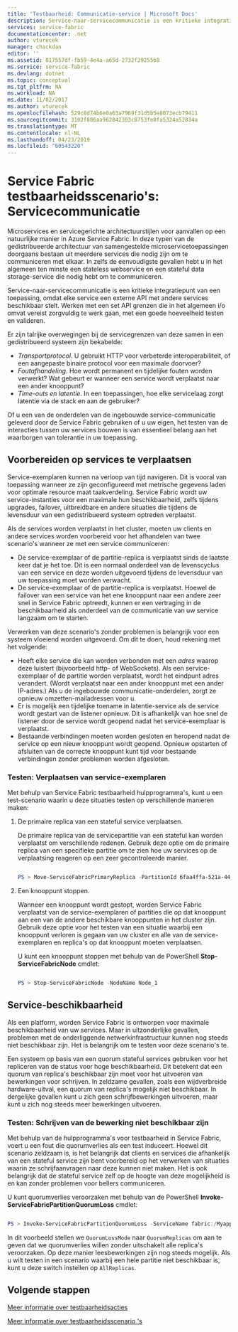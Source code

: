 ```yaml
---
title: 'Testbaarheid: Communicatie-service | Microsoft Docs'
description: Service-naar-servicecommunicatie is een kritieke integratie van een Service Fabric-toepassing. In dit artikel wordt beschreven overwegingen bij het ontwerpen en testen technieken.
services: service-fabric
documentationcenter: .net
author: vturecek
manager: chackdan
editor: ''
ms.assetid: 017557df-fb59-4e4a-a65d-2732f29255b8
ms.service: service-fabric
ms.devlang: dotnet
ms.topic: conceptual
ms.tgt_pltfrm: NA
ms.workload: NA
ms.date: 11/02/2017
ms.author: vturecek
ms.openlocfilehash: 529c8d74b6e0a63a7969f31d5b5e8073ecb79411
ms.sourcegitcommit: 3102f886aa962842303c8753fe8fa5324a52834a
ms.translationtype: MT
ms.contentlocale: nl-NL
ms.lasthandoff: 04/23/2019
ms.locfileid: "60543220"
---
```

# <a name="service-fabric-testability-scenarios-service-communication"></a>Service Fabric testbaarheidsscenario's: Servicecommunicatie
Microservices en servicegerichte architectuurstijlen voor aanvallen op een natuurlijke manier in Azure Service Fabric. In deze typen van de gedistribueerde architectuur van samengestelde microservicetoepassingen doorgaans bestaan uit meerdere services die nodig zijn om te communiceren met elkaar. In zelfs de eenvoudigste gevallen hebt u in het algemeen ten minste een stateless webservice en een stateful data storage-service die nodig hebt om te communiceren.

Service-naar-servicecommunicatie is een kritieke integratiepunt van een toepassing, omdat elke service een externe API met andere services beschikbaar stelt. Werken met een set API grenzen die in het algemeen i/o omvat vereist zorgvuldig te werk gaan, met een goede hoeveelheid testen en valideren.

Er zijn talrijke overwegingen bij de servicegrenzen van deze samen in een gedistribueerd systeem zijn bekabelde:

* *Transportprotocol*. U gebruikt HTTP voor verbeterde interoperabiliteit, of een aangepaste binaire protocol voor een maximale doorvoer?
* *Foutafhandeling*. Hoe wordt permanent en tijdelijke fouten worden verwerkt? Wat gebeurt er wanneer een service wordt verplaatst naar een ander knooppunt?
* *Time-outs en latentie*. In een toepassingen, hoe elke servicelaag zorgt latentie via de stack en aan de gebruiker?

Of u een van de onderdelen van de ingebouwde service-communicatie geleverd door de Service Fabric gebruiken of u uw eigen, het testen van de interacties tussen uw services bouwen is van essentieel belang aan het waarborgen van tolerantie in uw toepassing.

## <a name="prepare-for-services-to-move"></a>Voorbereiden op services te verplaatsen
Service-exemplaren kunnen na verloop van tijd navigeren. Dit is vooral van toepassing wanneer ze zijn geconfigureerd met metrische gegevens laden voor optimale resource maat taakverdeling. Service Fabric wordt uw service-instanties voor een maximale hun beschikbaarheid, zelfs tijdens upgrades, failover, uitbreidbare en andere situaties die tijdens de levensduur van een gedistribueerd systeem optreden verplaatst.

Als de services worden verplaatst in het cluster, moeten uw clients en andere services worden voorbereid voor het afhandelen van twee scenario's wanneer ze met een service communiceren:

* De service-exemplaar of de partitie-replica is verplaatst sinds de laatste keer dat je het toe. Dit is een normaal onderdeel van de levenscyclus van een service en deze worden uitgevoerd tijdens de levensduur van uw toepassing moet worden verwacht.
* De service-exemplaar of de partitie-replica is verplaatst. Hoewel de failover van een service van het ene knooppunt naar een andere zeer snel in Service Fabric optreedt, kunnen er een vertraging in de beschikbaarheid als onderdeel van de communicatie van uw service langzaam om te starten.

Verwerken van deze scenario's zonder problemen is belangrijk voor een systeem vloeiend worden uitgevoerd. Om dit te doen, houd rekening met het volgende:

* Heeft elke service die kan worden verbonden met een *adres* waarop deze luistert (bijvoorbeeld http- of WebSockets). Als een service-exemplaar of de partitie worden verplaatst, wordt het eindpunt adres verandert. (Wordt verplaatst naar een ander knooppunt met een ander IP-adres.) Als u de ingebouwde communicatie-onderdelen, zorgt ze opnieuw omzetten-mailadressen voor u.
* Er is mogelijk een tijdelijke toename in latentie-service als de service wordt gestart van de listener opnieuw. Dit is afhankelijk van hoe snel de listener door de service wordt geopend nadat het service-exemplaar is verplaatst.
* Bestaande verbindingen moeten worden gesloten en heropend nadat de service op een nieuw knooppunt wordt geopend. Opnieuw opstarten of afsluiten van de correcte knooppunt kunt tijd voor bestaande verbindingen zonder problemen worden afgesloten.

### <a name="test-it-move-service-instances"></a>Testen: Verplaatsen van service-exemplaren
Met behulp van Service Fabric testbaarheid hulpprogramma's, kunt u een test-scenario waarin u deze situaties testen op verschillende manieren maken:

1. De primaire replica van een stateful service verplaatsen.
   
    De primaire replica van de servicepartitie van een stateful kan worden verplaatst om verschillende redenen. Gebruik deze optie om de primaire replica van een specifieke partitie om te zien hoe uw services op de verplaatsing reageren op een zeer gecontroleerde manier.
   
    ```powershell
   
    PS > Move-ServiceFabricPrimaryReplica -PartitionId 6faa4ffa-521a-44e9-8351-dfca0f7e0466 -ServiceName fabric:/MyApplication/MyService
   
    ```
2. Een knooppunt stoppen.
   
    Wanneer een knooppunt wordt gestopt, worden Service Fabric verplaatst van de service-exemplaren of partities die op dat knooppunt aan een van de andere beschikbare knooppunten in het cluster zijn. Gebruik deze optie voor het testen van een situatie waarbij een knooppunt verloren is gegaan van uw cluster en alle van de service-exemplaren en replica's op dat knooppunt moeten verplaatsen.
   
    U kunt een knooppunt stoppen met behulp van de PowerShell **Stop-ServiceFabricNode** cmdlet:
   
    ```powershell
   
    PS > Stop-ServiceFabricNode -NodeName Node_1
   
    ```

## <a name="maintain-service-availability"></a>Service-beschikbaarheid
Als een platform, worden Service Fabric is ontworpen voor maximale beschikbaarheid van uw services. Maar in uitzonderlijke gevallen, problemen met de onderliggende netwerkinfrastructuur kunnen nog steeds niet beschikbaar zijn. Het is belangrijk om te testen voor deze scenario's te.

Een systeem op basis van een quorum stateful services gebruiken voor het repliceren van de status voor hoge beschikbaarheid. Dit betekent dat een quorum van replica's beschikbaar zijn moet voor het uitvoeren van bewerkingen voor schrijven. In zeldzame gevallen, zoals een wijdverbreide hardware-uitval, een quorum van replica's mogelijk niet beschikbaar. In dergelijke gevallen kunt u zich geen schrijfbewerkingen uitvoeren, maar kunt u zich nog steeds meer bewerkingen uitvoeren.

### <a name="test-it-write-operation-unavailability"></a>Testen: Schrijven van de bewerking niet beschikbaar zijn
Met behulp van de hulpprogramma's voor testbaarheid in Service Fabric, voert u een fout die quorumverlies als een test induceert. Hoewel dit scenario zeldzaam is, is het belangrijk dat clients en services die afhankelijk van een stateful service zijn bent voorbereid op het verwerken van situaties waarin ze schrijfaanvragen naar deze kunnen niet maken. Het is ook belangrijk dat de stateful service zelf op de hoogte van deze mogelijkheid is en kan zonder problemen voor bellers communiceren.

U kunt quorumverlies veroorzaken met behulp van de PowerShell **Invoke-ServiceFabricPartitionQuorumLoss** cmdlet:

```powershell

PS > Invoke-ServiceFabricPartitionQuorumLoss -ServiceName fabric:/Myapplication/MyService -QuorumLossMode QuorumReplicas -QuorumLossDurationInSeconds 20

```

In dit voorbeeld stellen we `QuorumLossMode` naar `QuorumReplicas` om aan te geven dat we quorumverlies willen zonder uitschakelt alle replica's veroorzaken. Op deze manier leesbewerkingen zijn nog steeds mogelijk. Als u wilt testen in een scenario waarbij een hele partitie niet beschikbaar is, kunt u deze switch instellen op `AllReplicas`.

## <a name="next-steps"></a>Volgende stappen
[Meer informatie over testbaarheidsacties](service-fabric-testability-actions.md)

[Meer informatie over testbaarheidsscenario 's](service-fabric-testability-scenarios.md)

